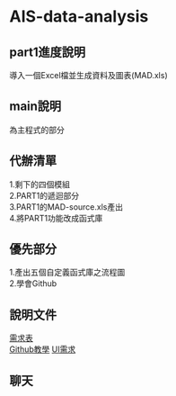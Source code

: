 # AIS-data-analysis
## part1進度說明
導入一個Excel檔並生成資料及圖表(MAD.xls)
## main說明
為主程式的部分
## 代辦清單
1.剩下的四個模組  
2.PART1的遞迴部分  
3.PART1的MAD-source.xls產出  
4.將PART1功能改成函式庫  

## 優先部分
1.產出五個自定義函式庫之流程圖  
2.學會Github  

## 說明文件
[需求表](https://hackmd.io/@Skynoel/H1cYAKPc6)  
[Github教學](https://hackmd.io/@Skynoel/SkoFHXOc6)
[UI需求](https://hackmd.io/@Skynoel/HyO-1Aucp)  

## 聊天
